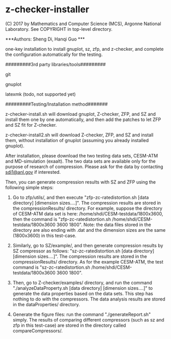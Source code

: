 # z-checker-installer

 (C) 2017 by Mathematics and Computer Science (MCS), Argonne National Laboratory.
       See COPYRIGHT in top-level directory.

***Authors: Sheng Di, Hanqi Guo ***

one-key installation to install gnuplot, sz, zfp, and z-checker, and complete the configuration automatically for the testing.

#########3rd party libraries/tools#########

git

gnuplot

latexmk (todo, not supported yet)


#########Testing/Installation method#######

z-checker-install.sh will download gnuplot, Z-checker, ZFP, and SZ and install them one by one automatically, and then add the patches to let ZFP and SZ fit for Z-checker.

z-checker-install2.sh will download Z-checker, ZFP, and SZ and install them, without installation of gnuplot (assuming you already installed gnuplot).

After installation, please download the two testing data sets, CESM-ATM and MD-simulation (exaalt). The two data sets are available only for the purpose of research of compression. Please ask for the data by contacting sdi1@anl.gov if interested.
 
Then, you can generate compression results with SZ and ZFP using the following simple steps: 

1. Go to zfp/utils/, and then execute "zfp-zc-ratedistortion.sh [data directory] [dimension sizes....]". The compression results are stored in the compressionResults/ directory.
	For example, suppose the directory of CESM-ATM data set is here: /home/shdi/CESM-testdata/1800x3600, then the command is "zfp-zc-ratedistortion.sh /home/shdi/CESM-testdata/1800x3600 3600 1800". Note: the data files stored in the directory are also ending with .dat and the dimension sizes are the same (1800x3600) in this test-case.

2. Similarly, go to SZ/example/, and then generate compression results by SZ compressor as follows: "sz-zc-ratedistortion.sh [data directory] [dimension sizes....]". The compression results are stored in the compressionResults/ directory.
	As for the example CESM-ATM, the test command is "sz-zc-ratedistortion.sh /home/shdi/CESM-testdata/1800x3600 3600 1800".

3. Then, go to Z-checker/examples/ directory, and run the command "./analyzeDataProperty.sh [data directory] [dimension sizes....]" to generate the data properties based on the data sets. This step has nothing to do with the compressors. The data analysis results are stored in the dataProperties/ directory. 

4. Generate the figure files: run the command "./generateReport.sh" simply. The results of comparing different compressors (such as sz and zfp in this test-case) are stored in the directory called compareCompressors/.


